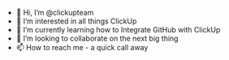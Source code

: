 - 👋 Hi, I’m @clickupteam
- 👀 I’m interested in all things ClickUp
- 🌱 I’m currently learning how to Integrate GitHub with ClickUp
- 💞️ I’m looking to collaborate on the next big thing
- 📫 How to reach me - a quick call away

<!---
clickupteam/clickupteam is a ✨ special ✨ repository because its `README.md` (this file) appears on your GitHub profile.
You can click the Preview link to take a look at your changes.
--->
